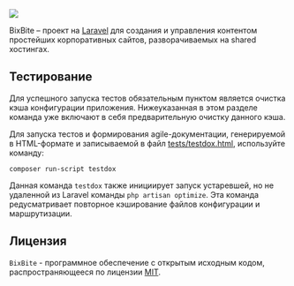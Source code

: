 <img src="https://raw.githubusercontent.com/russsiq/bixbite/master/public/favicon.ico">

BixBite – проект на <a href="https://github.com/laravel/laravel">Laravel</a> для создания и управления контентом простейших корпоративных сайтов, разворачиваемых на shared хостингах.

## Тестирование

Для успешного запуска тестов обязательным пунктом является очистка кэша конфигурации приложения. Нижеуказанная в этом разделе команда уже включают в себя предварительную очистку данного кэша.

Для запуска тестов и формирования agile-документации, генерируемой в HTML-формате и записываемой в файл [tests/testdox.html](tests/testdox.html), используйте команду:

```console
composer run-script testdox
```

Данная команда `testdox` также инициирует запуск устаревшей, но не удаленной из Laravel команды `php artisan optimize`. Эта команда редусматривает повторное кэширование файлов конфигурации и маршрутизации.

## Лицензия

`BixBite` - программное обеспечение с открытым исходным кодом, распространяющееся по лицензии [MIT](LICENSE).
